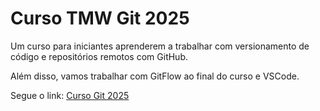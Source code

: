 # Curso TMW Git 2025

Um curso para iniciantes aprenderem a trabalhar com versionamento de código e repositórios remotos com GitHub.

Além disso, vamos trabalhar com GitFlow ao final do curso e VSCode.

Segue o link:
[Curso Git 2025](https://youtube.com)